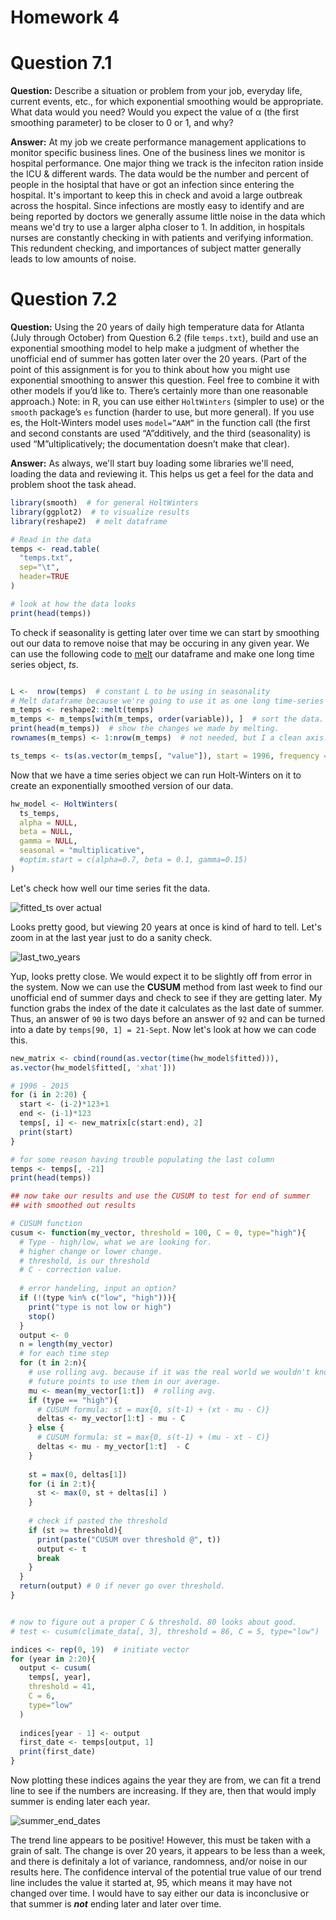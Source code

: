 # Homework 4

# Question 7.1
**Question:** Describe a situation or problem from your job, everyday life, current events, etc., for which exponential
smoothing would be appropriate. What data would you need? Would you expect the value of α (the
first smoothing parameter) to be closer to 0 or 1, and why?

**Answer:** At my job we create performance management applications to monitor 
specific business lines. One of the business lines we monitor is hospital performance. One major thing we track is the infeciton ration inside the ICU & different wards. The data would be the number and percent of people in the hosiptal that 
have or got an infection since entering the hospital. It's important to keep 
this in check and avoid a large outbreak across the hospital. Since infections 
are mostly easy to identify and are being reported by doctors we generally 
assume little noise in the data which means we'd try to use a larger alpha 
closer to 1. In addition, in hospitals nurses are constantly checking in with 
patients and verifying information. This redundent checking, and importances of 
subject matter generally leads to low amounts of noise. 

# Question 7.2
**Question:** Using the 20 years of daily high temperature data for Atlanta (July through October) from Question 6.2
(file ```temps.txt```), build and use an exponential smoothing model to help make a judgment of whether
the unofficial end of summer has gotten later over the 20 years. (Part of the point of this assignment is
for you to think about how you might use exponential smoothing to answer this question. Feel free to
combine it with other models if you’d like to. There’s certainly more than one reasonable approach.)
Note: in R, you can use either ```HoltWinters``` (simpler to use) or the ```smooth``` package’s ```es``` function
(harder to use, but more general). If you use es, the Holt-Winters model uses ```model=”AAM”``` in the
function call (the first and second constants are used “A”dditively, and the third (seasonality) is used
“M”ultiplicatively; the documentation doesn’t make that clear).

**Answer:** As always, we'll start buy loading some libraries we'll need, loading the data and reviewing it. 
This helps us get a feel for the data and problem shoot the task ahead.

```R
library(smooth)  # for general HoltWinters
library(ggplot2)  # to visualize results
library(reshape2)  # melt dataframe

# Read in the data
temps <- read.table(
  "temps.txt", 
  sep="\t", 
  header=TRUE
)

# look at how the data looks
print(head(temps))
```
To check if seasonality is getting later over time we can start by smoothing out our data to 
remove noise that may be occuring in any given year. We can use the following code to 
[melt](http://r4ds.had.co.nz/tidy-data.html#spreading-and-gathering) our dataframe and make one long 
time series object, _ts_. 


```R

L <-  nrow(temps)  # constant L to be using in seasonality
# Melt dataframe because we're going to use it as one long time-series
m_temps <- reshape2::melt(temps)
m_temps <- m_temps[with(m_temps, order(variable)), ]  # sort the data.
print(head(m_temps))  # show the changes we made by melting.
rownames(m_temps) <- 1:nrow(m_temps)  # not needed, but I a clean axis.

ts_temps <- ts(as.vector(m_temps[, "value"]), start = 1996, frequency = L )
```

Now that we have a time series object we can run Holt-Winters on it to create an exponentially smoothed 
version of our data.

```R
hw_model <- HoltWinters(
  ts_temps,
  alpha = NULL,
  beta = NULL,
  gamma = NULL, 
  seasonal = "multiplicative", 
  #optim.start = c(alpha=0.7, beta = 0.1, gamma=0.15)
)
```       
Let's check how well our time series fit the data.

![fitted_ts over actual](./HoltWinters_match.png)

Looks pretty good, but viewing 20 years at once is kind of hard to tell. Let's zoom in at the last 
year just to do a sanity check. 

![last_two_years](./HoltWinters_match_2years.png)

Yup, looks pretty close. We would expect it to be slightly off from error in the system. Now we can 
use the **CUSUM** method from last week to find our unofficial end of summer days and check to see 
if they are getting later. My function grabs the index of the date it calculates as the last date of 
summer. Thus, an answer of ```90``` is two days before an answer of ```92``` and can be turned into 
a date by ```temps[90, 1] = 21-Sept```. Now let's look at how we can code this. 


```R
new_matrix <- cbind(round(as.vector(time(hw_model$fitted))),
as.vector(hw_model$fitted[, 'xhat']))

# 1996 - 2015
for (i in 2:20) {
  start <- (i-2)*123+1  
  end <- (i-1)*123
  temps[, i] <- new_matrix[c(start:end), 2]
  print(start)
}

# for some reason having trouble populating the last column
temps <- temps[, -21]
print(head(temps))

## now take our results and use the CUSUM to test for end of summer
## with smoothed out results

# CUSUM function
cusum <- function(my_vector, threshold = 100, C = 0, type="high"){
  # Type - high/low, what we are looking for. 
  # higher change or lower change. 
  # threshold, is our threshold
  # C - correction value. 
  
  # error handeling, input an option?
  if (!(type %in% c("low", "high"))){
    print("type is not low or high")
    stop()
  }
  output <- 0
  n = length(my_vector)
  # for each time step
  for (t in 2:n){
    # use rolling avg. because if it was the real world we wouldn't know 
    # future points to use them in our average.
    mu <- mean(my_vector[1:t])  # rolling avg. 
    if (type == "high"){
      # CUSUM formula: st = max{0, s(t-1) + (xt - mu - C)}
      deltas <- my_vector[1:t] - mu - C
    } else {
      # CUSUM formula: st = max{0, s(t-1) + (mu - xt - C)}
      deltas <- mu - my_vector[1:t]  - C
    }
    
    st = max(0, deltas[1])
    for (i in 2:t){
      st <- max(0, st + deltas[i] )
    }
    
    # check if pasted the threshold
    if (st >= threshold){
      print(paste("CUSUM over threshold @", t))
      output <- t
      break
    }
  }
  return(output) # 0 if never go over threshold. 
}


# now to figure out a proper C & threshold. 80 looks about good. 
# test <- cusum(climate_data[, 3], threshold = 86, C = 5, type="low")

indices <- rep(0, 19)  # initiate vector
for (year in 2:20){
  output <- cusum(
    temps[, year], 
    threshold = 41, 
    C = 6, 
    type="low"
  )
  
  indices[year - 1] <- output
  first_date <- temps[output, 1]
  print(first_date)
}
```

Now plotting these indices agains the year they are from, we can fit a trend line to see if 
the numbers are increasing. If they are, then that would imply summer is ending later each 
year. 

![summer_end_dates](./index_end_summer.png)

The trend line appears to be positive! However, this must be taken with a grain of salt. 
The change is over 20 years, it appears to be less than a week, and there is definitaly 
a lot of variance, randomness, and/or noise in our results here. The confidence interval 
of the potential true value of our trend line includes the value it started at, 95, which 
means it may have not changed over time. I would have to say either our data is inconclusive 
or that summer is ***not*** ending later and later over time. 
